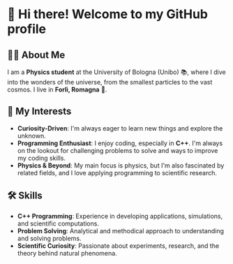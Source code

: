 # 👋 Hi there! Welcome to my GitHub profile

## 🧑‍🎓 About Me
I am a **Physics student** at the University of Bologna (Unibo) 📚, where I dive into the wonders of the universe, from the smallest particles to the vast cosmos. I live in **Forlì, Romagna** 🐓.

## 🌱 My Interests
- **Curiosity-Driven**: I'm always eager to learn new things and explore the unknown.
- **Programming Enthusiast**: I enjoy coding, especially in **C++**. I'm always on the lookout for challenging problems to solve and ways to improve my coding skills.
- **Physics & Beyond**: My main focus is physics, but I'm also fascinated by related fields, and I love applying programming to scientific research.

## 🛠️ Skills
- **C++ Programming**: Experience in developing applications, simulations, and scientific computations.
- **Problem Solving**: Analytical and methodical approach to understanding and solving problems.
- **Scientific Curiosity**: Passionate about experiments, research, and the theory behind natural phenomena.

<!--
**rpivi/rpivi** is a ✨ _special_ ✨ repository because its `README.md` (this file) appears on your GitHub profile.
-->
